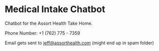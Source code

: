 # Medical Intake Chatbot

Chatbot for the Assort Health Take Home.

Phone Number: +1 (762) 775 - 7359

Email gets sent to jeff@assorthealth.com (might end up in spam folder)
